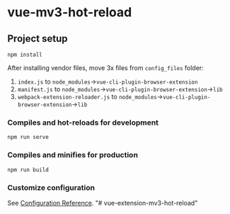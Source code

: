 # vue-mv3-hot-reload

## Project setup
```
npm install
```
After installing vendor files, move 3x files from `config_files` folder:

  1. `index.js` to `node_modules`->`vue-cli-plugin-browser-extension`
  2. `manifest.js` to `node_modules`->`vue-cli-plugin-browser-extension`->`lib`
  3. `webpack-extension-reloader.js` to `node_modules`->`vue-cli-plugin-browser-extension`->`lib`


### Compiles and hot-reloads for development
```
npm run serve
```

### Compiles and minifies for production
```
npm run build
```



### Customize configuration
See [Configuration Reference](https://cli.vuejs.org/config/).
"# vue-extension-mv3-hot-reload" 
